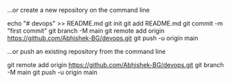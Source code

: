 …or create a new repository on the command line

echo "# devops" >> README.md
git init
git add README.md
git commit -m "first commit"
git branch -M main
git remote add origin https://github.com/Abhishek-BG/devops.git
git push -u origin main

…or push an existing repository from the command line

git remote add origin https://github.com/Abhishek-BG/devops.git
git branch -M main
git push -u origin main